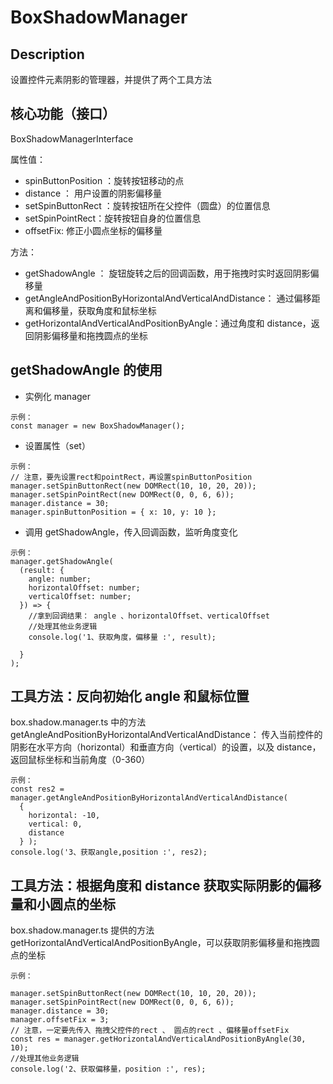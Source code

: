 # BoxShadowManager

## Description

设置控件元素阴影的管理器，并提供了两个工具方法

## 核心功能（接口）

BoxShadowManagerInterface

属性值：

- spinButtonPosition ：旋转按钮移动的点
- distance ： 用户设置的阴影偏移量
- setSpinButtonRect ：旋转按钮所在父控件（圆盘）的位置信息
- setSpinPointRect：旋转按钮自身的位置信息
- offsetFix: 修正小圆点坐标的偏移量

方法：

- getShadowAngle ： 旋钮旋转之后的回调函数，用于拖拽时实时返回阴影偏移量
- getAngleAndPositionByHorizontalAndVerticalAndDistance： 通过偏移距离和偏移量，获取角度和鼠标坐标
- getHorizontalAndVerticalAndPositionByAngle：通过角度和 distance，返回阴影偏移量和拖拽圆点的坐标

## getShadowAngle 的使用

- 实例化 manager

```
示例：
const manager = new BoxShadowManager();
```

- 设置属性（set）

```
示例：
// 注意，要先设置rect和pointRect，再设置spinButtonPosition
manager.setSpinButtonRect(new DOMRect(10, 10, 20, 20));
manager.setSpinPointRect(new DOMRect(0, 0, 6, 6));
manager.distance = 30;
manager.spinButtonPosition = { x: 10, y: 10 };
```

- 调用 getShadowAngle，传入回调函数，监听角度变化

```
示例：
manager.getShadowAngle(
  (result: {
    angle: number;
    horizontalOffset: number;
    verticalOffset: number;
  }) => {
    //拿到回调结果： angle 、horizontalOffset、verticalOffset
    //处理其他业务逻辑
    console.log('1、获取角度，偏移量 :', result);

  }
);
```

## 工具方法：反向初始化 angle 和鼠标位置

box.shadow.manager.ts 中的方法 getAngleAndPositionByHorizontalAndVerticalAndDistance：
传入当前控件的阴影在水平方向（horizontal）和垂直方向（vertical）的设置，以及 distance，
返回鼠标坐标和当前角度（0-360）

```
示例：
const res2 = manager.getAngleAndPositionByHorizontalAndVerticalAndDistance(
  {
    horizontal: -10,
    vertical: 0,
    distance
  } );
console.log('3、获取angle,position :', res2);

```

## 工具方法：根据角度和 distance 获取实际阴影的偏移量和小圆点的坐标

box.shadow.manager.ts 提供的方法 getHorizontalAndVerticalAndPositionByAngle，可以获取阴影偏移量和拖拽圆点的坐标

```
示例：

manager.setSpinButtonRect(new DOMRect(10, 10, 20, 20));
manager.setSpinPointRect(new DOMRect(0, 0, 6, 6));
manager.distance = 30;
manager.offsetFix = 3;
// 注意，一定要先传入 拖拽父控件的rect 、 圆点的rect 、偏移量offsetFix
const res = manager.getHorizontalAndVerticalAndPositionByAngle(30, 10);
//处理其他业务逻辑
console.log('2、获取偏移量，position :', res);


```
